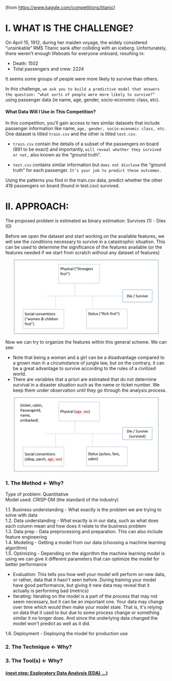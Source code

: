 (from https://www.kaggle.com/competitions/titanic)

# I. WHAT IS THE CHALLENGE?

On April 15, 1912, during her maiden voyage, the widely considered “unsinkable” RMS Titanic sank after colliding with an iceberg. Unfortunately, there weren’t enough lifeboats for everyone onboard, resulting in:
- Death: 1502
- Total passengers and crew: 2224

It seems some groups of people were more likely to survive than others.

In this challenge, `we ask you to build a predictive model that answers the question: “what sorts of people were more likely to survive?”` using passenger data (ie name, age, gender, socio-economic class, etc). 

#### What Data Will I Use in This Competition?

In this competition, you’ll gain access to two similar datasets that include passenger information like name, `age, gender, socio-economic class, etc.` One dataset is titled `train.csv` and the other is titled `test.csv`.

- `train.csv` contain the details of a subset of the passengers on board (891 to be exact) and importantly, `will reveal whether they survived or not,` also known as the “ground truth”.

- `test.csv` contains similar information but `does not disclose` the “ground truth” for each passenger. `It’s your job to predict these outcomes.`

Using the patterns you find in the train.csv data, predict whether the other 418 passengers on board (found in test.csv) survived. 


# II. APPROACH:
The proposed problem is estimated as binary estimation: Survives (1) - Dies (0)

Before we open the dataset and start working on the available features, we will see the conditions necessary to survive in a catastrophic situation.
This can be used to determine the significance of the features available (or the features needed if we start from scratch without any dataset of features)

<p align="center">
  <img src="TitanicApproach1.png" width="450" height="230">
</p>

Now we can try to organize the features within this general scheme.
We can see:
- Note that being a woman and a girl can be a disadvantage compared to a grown man in a circumstance of jungle law, but on the contrary, it can be a great advantage to survive according to the rules of a civilized world.
- There are variables that a priori are estimated that do not determine survival in a disaster situation such as the name or ticket number.  We keep them under observation until they go through the analysis process. 

<p align="center">
  <img src="TitanicApproach2.png" width="450" height="230">
</p>

### 1. The Method <- Why?
Type of problem: Quantitative </br>
Model used: CRISP-DM (the standard of the industry)

1.1. Business understanding - What exactly is the problem we are trying to solve with data <br/>
1.2. Data understanding - What exactly is in our data, such as what does each column mean and how does it relate to the business problem <br/>
1.3. Data prep - Data preprocessing and preparation. This can also include feature engineering <br/>
1.4. Modeling - Getting a model from our data (choosing a machine learning algorithm) <br/>
1.5. Optimizing - Depending on the algorithm the machine learning model is using we can give it different parameters that can optimize the model for better performance <br/>
- Evaluation: This tells you how well your model will perform on new data, or rather, data that it hasn't seen before. During training your model have good performance, but giving it new data may reveal that it actually is performing bad (metrics)
- Iterating: Iterating on the model is a part of the process that may not seem necessary, but it can be an important one. Your data may change over time which would then make your model stale. That is, it's relying on data that it used to but due to some process change or something similar it no longer does. And since the underlying data changed the model won't predict as well as it did. <br/>

1.6. Deployment - Deploying the model for production use



### 2. The Technique <- Why?



### 3. The Tool(s) <- Why?



#### [(next step: Exploratory Data Analysis (EDA) ...)](https://github.com/akimwong/1_OnPremise/tree/main/Journey/002/03_Regression/01_Titanic/)




